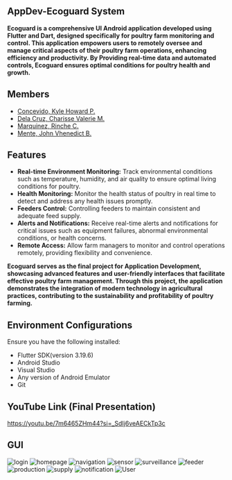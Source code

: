 ## AppDev-Ecoguard System

**Ecoguard is a comprehensive UI Android application developed using Flutter and Dart, designed specifically for poultry farm monitoring and control. 
This application empowers users to remotely oversee and manage critical aspects of their poultry farm operations, enhancing efficiency and productivity. 
By Providing real-time data and automated controls, Ecoguard ensures optimal conditions for poultry health and growth.**

## Members
* [Concevido, Kyle Howard P.](https://github.com/Howard2002)
* [Dela Cruz, Charisse Valerie M.](https://github.com/CharisseValerie)
* [Marquinez, Rinche C.](https://github.com/RincheMarquinez31)
* [Mente, John Vhenedict B.](https://github.com/Vhenedict-Mente)

## Features
* **Real-time Environment Monitoring:** Track environmental conditions such as temperature, humidity, and air quality to ensure optimal living conditions for poultry.
* **Health Monitoring:** Monitor the health status of poultry in real time to detect and address any health issues promptly.
* **Feeders Control:** Controlling feeders to maintain consistent and adequate feed supply.
* **Alerts and Notifications:** Receive real-time alerts and notifications for critical issues such as equipment failures, abnormal environmental conditions, or health concerns.
* **Remote Access:** Allow farm managers to monitor and control operations remotely, providing flexibility and convenience.

**Ecoguard serves as the final project for Application Development, showcasing advanced features and user-friendly interfaces that facilitate effective poultry farm management.
   Through this project, the application demonstrates the integration of modern technology in agricultural practices, contributing to the sustainability and profitability of poultry farming.**

## Environment Configurations
Ensure you have the following installed:
* Flutter SDK(version 3.19.6)
* Android Studio
* Visual Studio
* Any version of Android Emulator
* Git

## YouTube Link (Final Presentation)
https://youtu.be/7m6465ZHm44?si=_SdIj6veAECkTp3c 

## GUI
![login](https://github.com/user-attachments/assets/d4f19e6c-b8de-45e1-b8c3-d0955f446f9a)
![homepage](https://github.com/user-attachments/assets/4632f1e1-5ffa-43e5-9baf-823bb9c400be)
![navigation](https://github.com/user-attachments/assets/d320a75a-5020-4e5a-ae78-47ecea084caf)
![sensor](https://github.com/user-attachments/assets/27fad5fc-1cfa-4ddc-896a-b2e4dada2d2d)
![surveillance](https://github.com/user-attachments/assets/e4edf7da-ca69-463c-8eb5-d54f3153e903)
![feeder](https://github.com/user-attachments/assets/6f8cf268-44bb-47c3-a3cc-b38615cc9408)
![production](https://github.com/user-attachments/assets/f9b6dd40-345d-4a45-b219-bc733c5031e2)
![supply](https://github.com/user-attachments/assets/9b0acdd3-7cb1-4397-9fcb-407ceebb9599)
![notification](https://github.com/user-attachments/assets/df5f57e8-a312-4b29-af75-52bbba37c9f9)
![User](https://github.com/user-attachments/assets/9a8d5e40-62b1-4525-939f-3a003d0bd1a2)




